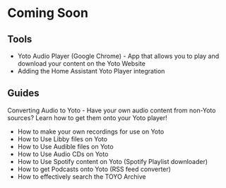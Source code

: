 # Coming Soon

## Tools

- Yoto Audio Player (Google Chrome) - App that allows you to play and download your content on the Yoto Website
- Adding the Home Assistant Yoto Player integration


## Guides

Converting Audio to Yoto - Have your own audio content from non-Yoto sources? Learn how to get them onto your Yoto player!

- How to make your own recordings for use on Yoto
- How to Use Libby files on Yoto
- How to Use Audible files on Yoto
- How to Use Audio CDs on Yoto
- How to Use Spotify content on Yoto (Spotify Playlist downloader)
- How to get Podcasts onto Yoto (RSS feed converter)
- How to effectively search the TOYO Archive
